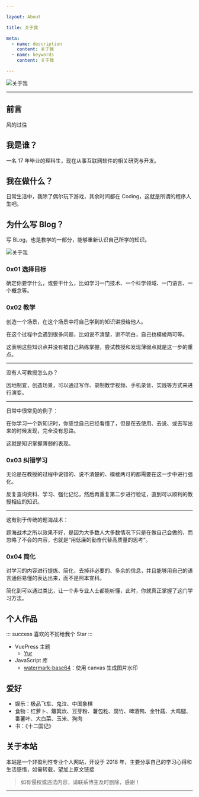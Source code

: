 ```yaml
---

layout: About

title: 关于我

meta:
  - name: description
    content: 关于我
  - name: keywords
    content: 关于我

---
```


![关于我](https://cdn.jsdelivr.net/gh/cnguu/pic@master/20171231/tooth.gif)  

---

## 前言

风的过往

## 我是谁？

一名 17 年毕业的理科生，现在从事互联网软件的相关研究与开发。

## 我在做什么？

日常生活中，我除了偶尔玩下游戏，其余时间都在 Coding，这就是所谓的程序人生吧。

## 为什么写 Blog？

写 BLog，也是教学的一部分，能够重新认识自己所学的知识。

<!-- ## 我最喜欢的学习方法

费曼学习法，世界上最好的学习法，用通俗易懂的话来说，就是：`通过向别人清楚的解说某一件事，来确认自己是否真正弄懂了这件事。` -->

![关于我](https://cdn.jsdelivr.net/gh/cnguu/pic@master/20191017/VHMqWG0C8dJykAjp.png)

### 0x01 选择目标

确定你要学什么，或要干什么，比如学习一门技术、一个科学领域、一门语言、一个概念等。

### 0x02 教学

创造一个场景，在这个场景中将自己学到的知识讲授给他人。

在这个过程中会遇到很多问题，比如说不清楚，讲不明白，自己也模棱两可等。

这表明这些知识点并没有被自己熟练掌握，尝试教授和发现薄弱点就是这一步的重点。

---

没有人可教授怎么办？

因地制宜，创造场景，可以通过写作、录制教学视频、手机录音、实践等方式来进行演变。

---

日常中很常见的例子：

在你学习一个新知识时，你感觉自己已经看懂了，但是在去使用、去说、或去写出来的时候发现，完全没有思路。

这就是知识掌握薄弱的表现。

### 0x03 纠错学习

无论是在教授的过程中说错的、说不清楚的、模棱两可的都需要在这一步中进行强化。

反复查询资料、学习、强化记忆，然后再重复第二步进行验证，直到可以顺利的教授相应的知识。

---

这有别于传统的题海战术：

题海战术之所以效果不好，是因为大多数人大多数情况下只是在做自己会做的，而忽略了不会的内容，也就是“用低廉的勤奋代替高质量的思考”。

### 0x04 简化

对学习的内容进行提炼、简化，去掉非必要的、多余的信息，并且能够用自己的语言通俗易懂的表达出来，而不是照本宣科。

简化到可以通过类比，让一个非专业人士都能听懂，此时，你就真正掌握了这门学习方法。

## 个人作品

::: success
喜欢的不妨给我个 Star
:::

- VuePress 主题
  - [Yur](https://github.com/cnguu/vuepress-theme-yur)
- JavaScript 库
  - [watermark-base64](https://github.com/cnguu/watermark-base64)：使用 canvas 生成图片水印

## 爱好

- 娱乐：极品飞车、鬼泣、中国象棋
- 食物：红萝卜、簸箕炊、豆芽粉、薯包籺、腐竹、啤酒鸭、金针菇、大鸡腿、番薯叶、大白菜、玉米、狗肉
- 书：《十二国记》

## 关于本站

本站是一个非盈利性专业个人网站，开设于 2018 年，主要分享自己的学习心得和生活感悟，如需转载，望加上原文链接

> 如有侵权或违法内容，请联系博主及时删除，感谢！

---
